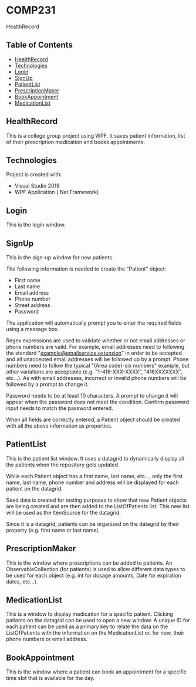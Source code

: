 # COMP231
HealthRecord

## Table of Contents
* [HealthRecord](#HealthRecord)
* [Technologies](#technologies)
* [Login](#login)
* [SignUp](#signup)
* [PatientList](#patientlist)
* [PrescriptionMaker](#prescriptionmaker)
* [BookAppointment](#bookappointment)
* [MedicationList](#medicationlist)

## HealthRecord
This is a college group project using WPF. It saves patient information, list of their prescription medication and books appointments.

## Technologies
Project is created with:
* Visual Studio 2019
* WPF Application (.Net Framework)

## Login
This is the login window.

## SignUp
This is the sign-up window for new patients.

The following information is needed to create the "Patient" object:
* First name
* Last name
* Email address
* Phone number
* Street address
* Password 

The application will automatically prompt you to enter the required fields using a message box. 

Regex expressions are used to validate whether or not email addresses or phone numbers are valid. For example, email addresses need to following the standard "example@emailservice.extension" in order to be accepted and all unaccepted email addresses will be followed up by a prompt. Phone numbers need to follow the typical "(Area code)-six numbers" example, but other variations are acceptable (e.g. "1-416-XXX-XXXX", "416XXXXXXX", etc...). As with email addresses, incorrect or invalid phone numbers will be followed by a prompt to change it.

Password needs to be at least 10 characters. A prompt to change it will appear when the password does not meet the condition. Confirm password input needs to match the password entered.

When all fields are correctly entered, a Patient object should be created with all the above information as properties.

## PatientList
This is the patient list window. It uses a datagrid to dynamically display all the patients when the repository gets updated.

While each Patient object has a first name, last name, etc..., only the first name, last name, phone number and address will be displayed for each patient on the datagrid. 

Seed data is created for testing purposes to show that new Patient objects are being created and are then added to the ListOfPatients list. This new list will be used as the ItemSource for the datagrid.

Since it is a datagrid, patients can be organized on the datagrid by their property (e.g. first name or last name).

## PrescriptionMaker
This is the window where prescriptions can be added to patients. An ObservableCollection (for patients) is used to allow different data types to be used for each object (e.g. int for dosage amounts, Date for expiration dates, etc...).

## MedicationList
This is a window to display medication for a specific patient. Clicking patients on the datagrid can be used to open a new window. A unique ID for each patient can be used as a primary key to relate the data on the ListOfPatients with the information on the MedicationList or, for now, their phone numbers or email address.

## BookAppointment
This is the window where a patient can book an appointment for a specific time slot that is available for the day.

